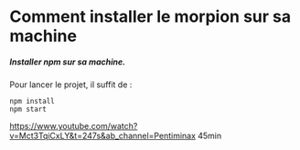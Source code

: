 # Comment installer le morpion sur sa machine

##### Installer npm sur sa machine.

Pour lancer le projet, il suffit de :

```
npm install 
npm start
```

https://www.youtube.com/watch?v=Mct3TqiCxLY&t=247s&ab_channel=Pentiminax 45min